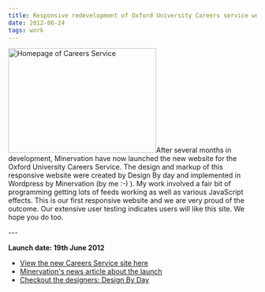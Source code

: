 ```yaml
---
title: Responsive redevelopment of Oxford University Careers service website
date: 2012-06-24
tags: work
---
```

<p><img src="/assets/images/careers.png" alt="Homepage of Careers Service" width="300" height="212" />After several months in development, Minervation have now launched the new website for the Oxford University Careers Service. The design and markup of this responsive website were created by Design By day and implemented in Wordpress by Minervation (by me :-) ). My work involved a fair bit of programming getting lots of feeds working as well as various JavaScript effects. This is our first responsive website and we are very proud of the outcome. Our extensive user testing indicates users will like this site. We hope you do too.</p>
---

<p><strong>Launch date: 19th June 2012</strong></p>
<ul>
<li><a href="http://www.careers.ox.ac.uk/">View the new Careers Service site here</a></li>
<li><a href="http://www.minervation.com/new-responsive-design-for-the-oxford-careers-website/">Minervation's news article about the launch</a></li>
<li><a href="http://designbyday.co.uk/">Checkout the designers: Design By Day</a></li>
</ul>